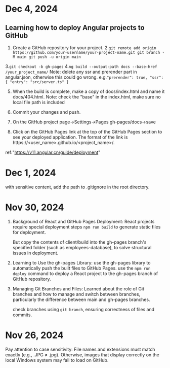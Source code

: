 # Dec 4, 2024

## Learning how to deploy Angular projects to GitHub

1. Create a GitHub repository for your project. 2.`git remote add origin https://github.com/your-username/your-project-name.git
git branch -M main
git push -u origin main`

3.`git checkout -b gh-pages` 4.`ng build --output-path docs --base-href /your_project_name/`
Note: delete any ssr and prerender part in angular.json, otherwise this could go wrong.
e.g.`"prerender": true,
      "ssr": {
         "entry": "src/server.ts"
      }`

5. When the build is complete, make a copy of docs/index.html and name it docs/404.html.
   Note: check the "base" in the index.html, make sure no local file path is included

6. Commit your changes and push.
7. On the GitHub project page->Settings->Pages gh-pages/docs->save
8. Click on the GitHub Pages link at the top of the GitHub Pages section to see your deployed application. The format of the link is https://<user_name>.github.io/<project_name>/.

ref:"https://v11.angular.cn/guide/deployment"

# Dec 1, 2024

with sensitive content, add the path to .gitignore in the root directory.

# Nov 30, 2024

1. Background of React and GitHub Pages Deployment:
   React projects require special deployment steps
   `npm run build` to generate static files for deployment.

   But copy the contents of client/build into the gh-pages branch's specified folder (such as employees-database), to solve structural issues in deployment.

2. Learning to Use the gh-pages Library:
   use the gh-pages library to automatically push the built files to GitHub Pages.
   use the `npm run deploy` command to deploy a React project to the gh-pages branch of GitHub repository.

3. Managing Git Branches and Files:
   Learned about the role of Git branches and how to manage and switch between branches, particularly the difference between main and gh-pages branches.

   check branches using `git branch`, ensuring correctness of files and commits.

# Nov 26, 2024

Pay attention to case sensitivity: File names and extensions must match exactly (e.g., .JPG ≠ .jpg). Otherwise, images that display correctly on the local Windows system may fail to load on GitHub.
